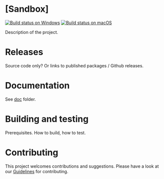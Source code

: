 # [Sandbox]

[![Build status on Windows](../../workflows/CI-Windows/badge.svg)](../../actions?query=workflow%3ACI-Windows)
[![Build status on macOS](../../workflows/CI-macOS/badge.svg)](../../actions?query=workflow%3ACI-macOS)

Description of the project.

# Releases

Source code only? Or links to published packages / Github releases.

# Documentation

See [doc](doc) folder.

# Building and testing

Prerequisites. How to build, how to test.

# Contributing

This project welcomes contributions and suggestions.
Please have a look at our [Guidelines](CONTRIBUTING.md) for contributing.
